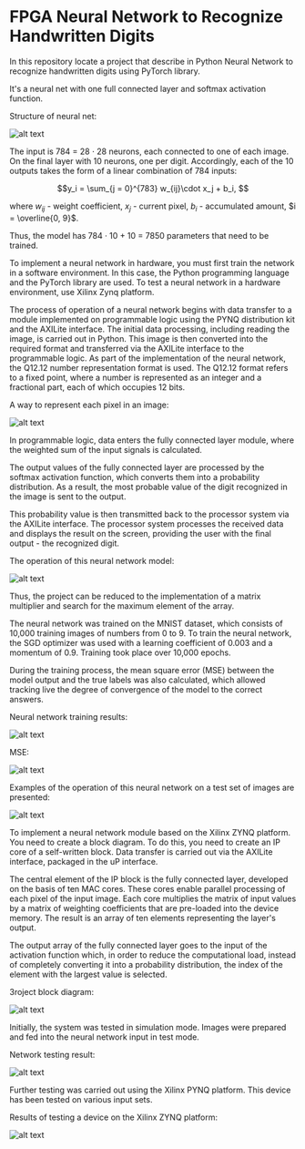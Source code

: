 # FPGA Neural Network to Recognize Handwritten Digits

In this repository locate a project that describe in Python Neural Network to recognize handwritten digits using PyTorch library.

It's a neural net with one full connected layer and softmax activation function.

Structure of neural net:

![alt text](pic/net.png)

The input is 784 = 28 $\cdot$ 28 neurons, each connected to one of each image. On the final layer with 10 neurons, one per digit. Accordingly, each of the 10 outputs takes the form of a linear combination of 784 inputs:

$$y_i = \sum_{j = 0}^{783} w_{ij}\cdot x_j + b_i, $$

where $w_{ij}$ - weight coefficient, $x_j$ - current pixel, $b_i$ - accumulated amount, $i = \overline{0, 9}$.

Thus, the model has 784 · 10 + 10 = 7850 parameters that need to be trained.

To implement a neural network in hardware, you must first train the network in a software environment. In this case, the Python programming language and the PyTorch library are used. To test a neural network in a hardware environment, use Xilinx Zynq platform.

The process of operation of a neural network begins with data transfer to a module implemented on programmable logic using the PYNQ distribution kit and the AXILite interface. The initial data processing, including reading the image, is carried out in Python. This image is then converted into the required format and transferred via the AXILite interface to the programmable logic. As part of the implementation of the neural network, the Q12.12 number representation format is used. The Q12.12 format refers to a fixed point, where a number is represented as an integer and a fractional part, each of which occupies 12 bits.

A way to represent each pixel in an image:

![alt text](pic/data.png)

In programmable logic, data enters the fully connected layer module, where the weighted sum of the input signals is calculated.

The output values ​​of the fully connected layer are processed by the softmax activation function, which converts them into a probability distribution. As a result, the most probable value of the digit recognized in the image is sent to the output.

This probability value is then transmitted back to the processor system via the AXILite interface. The processor system processes the received data and displays the result on the screen, providing the user with the final output - the recognized digit.

The operation of this neural network model:

![alt text](pic/work.png)

Thus, the project can be reduced to the implementation of a matrix multiplier and search for the maximum element of the array. 

The neural network was trained on the MNIST dataset, which consists of 10,000 training images of numbers from 0 to 9. To train the neural network, the SGD optimizer was used with a learning coefficient of 0.003 and a momentum of 0.9. Training took place over 10,000 epochs. 

During the training process, the mean square error (MSE) between the model output and the true labels was also calculated, which allowed tracking
live the degree of convergence of the model to the correct answers.

Neural network training results:

![alt text](pic/learn_result.jpg)

MSE:

![alt text](pic/MSE.png)

Examples of the operation of this neural network on a test set of images are presented:

![alt text](pic/pic.png)

To implement a neural network module based on the Xilinx ZYNQ platform. You need to create a block diagram. To do this, you need to create an IP core of a self-written block. Data transfer is carried out via the AXILite interface, packaged in the uP interface.

The central element of the IP block is the fully connected layer, developed on the basis of ten MAC cores. These cores enable parallel processing of each pixel of the input image. Each core multiplies the matrix of input values ​​by a matrix of weighting coefficients that are pre-loaded into the device memory. The result is an array of ten elements representing the layer's output. 

The output array of the fully connected layer goes to the input of the activation function which, in order to reduce the computational load, instead of completely converting it into a probability distribution, the index of the element with the largest value is selected.

Зroject block diagram:

![alt text](pic/block.png)

Initially, the system was tested in simulation mode. Images were prepared and fed into the neural network input in test mode.

Network testing result:

![alt text](pic/sim_6.png)

Further testing was carried out using the Xilinx PYNQ platform. This device has been tested on various input sets.

Results of testing a device on the Xilinx ZYNQ platform:

![alt text](pic/res.png)
